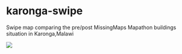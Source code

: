 # karonga-swipe
Swipe map comparing the pre/post MissingMaps Mapathon buildings situation in Karonga,Malawi

![](./karonga-fast.git)
